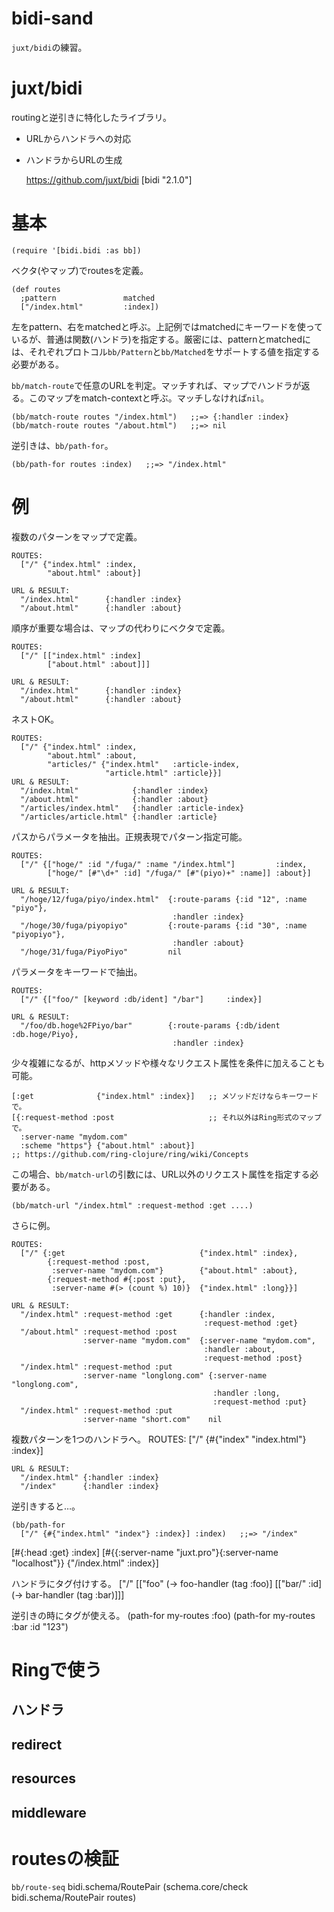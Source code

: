 # bidi-sand

`juxt/bidi`の練習。

# juxt/bidi

routingと逆引きに特化したライブラリ。

- URLからハンドラへの対応
- ハンドラからURLの生成


    https://github.com/juxt/bidi
    [bidi "2.1.0"]


# 基本

    (require '[bidi.bidi :as bb])

ベクタ(やマップ)でroutesを定義。

    (def routes
      ;pattern               matched
      ["/index.html"         :index])

左をpattern、右をmatchedと呼ぶ。上記例ではmatchedにキーワードを使っているが、普通は関数(ハンドラ)を指定する。厳密には、patternとmatchedには、それぞれプロトコル`bb/Pattern`と`bb/Matched`をサポートする値を指定する必要がある。

`bb/match-route`で任意のURLを判定。マッチすれば、マップでハンドラが返る。このマップをmatch-contextと呼ぶ。マッチしなければ`nil`。

    (bb/match-route routes "/index.html")   ;;=> {:handler :index}
    (bb/match-route routes "/about.html")   ;;=> nil

逆引きは、`bb/path-for`。

    (bb/path-for routes :index)   ;;=> "/index.html"


# 例

複数のパターンをマップで定義。

    ROUTES:
      ["/" {"index.html" :index,
            "about.html" :about}]

    URL & RESULT:
      "/index.html"      {:handler :index}
      "/about.html"      {:handler :about}

順序が重要な場合は、マップの代わりにベクタで定義。

    ROUTES:
      ["/" [["index.html" :index]
            ["about.html" :about]]]

    URL & RESULT:
      "/index.html"      {:handler :index}
      "/about.html"      {:handler :about}

ネストOK。

    ROUTES:
      ["/" {"index.html" :index,
            "about.html" :about,
            "articles/" {"index.html"   :article-index,
                         "article.html" :article}}]
    URL & RESULT:
      "/index.html"            {:handler :index}
      "/about.html"            {:handler :about}
      "/articles/index.html"   {:handler :article-index}
      "/articles/article.html" {:handler :article}

パスからパラメータを抽出。正規表現でパターン指定可能。

    ROUTES:
      ["/" {["hoge/" :id "/fuga/" :name "/index.html"]         :index,
            ["hoge/" [#"\d+" :id] "/fuga/" [#"(piyo)+" :name]] :about}]

    URL & RESULT:
      "/hoge/12/fuga/piyo/index.html"  {:route-params {:id "12", :name "piyo"},
                                        :handler :index}
      "/hoge/30/fuga/piyopiyo"         {:route-params {:id "30", :name "piyopiyo"},
                                        :handler :about}
      "/hoge/31/fuga/PiyoPiyo"         nil

パラメータをキーワードで抽出。

    ROUTES:
      ["/" {["foo/" [keyword :db/ident] "/bar"]     :index}]

    URL & RESULT:
      "/foo/db.hoge%2FPiyo/bar"        {:route-params {:db/ident :db.hoge/Piyo},
                                        :handler :index}

少々複雑になるが、httpメソッドや様々なリクエスト属性を条件に加えることも可能。

    [:get              {"index.html" :index}]   ;; メソッドだけならキーワードで。
    [{:request-method :post                     ;; それ以外はRing形式のマップで。
      :server-name "mydom.com"
      :scheme "https"} {"about.html" :about}]
    ;; https://github.com/ring-clojure/ring/wiki/Concepts

この場合、`bb/match-url`の引数には、URL以外のリクエスト属性を指定する必要がある。

    (bb/match-url "/index.html" :request-method :get ....)

さらに例。

    ROUTES:
      ["/" {:get                              {"index.html" :index},
            {:request-method :post,
             :server-name "mydom.com"}        {"about.html" :about},
            {:request-method #{:post :put},
             :server-name #(> (count %) 10)}  {"index.html" :long}}]

    URL & RESULT:
      "/index.html" :request-method :get      {:handler :index,
                                               :request-method :get}
      "/about.html" :request-method :post
                    :server-name "mydom.com"  {:server-name "mydom.com",
                                               :handler :about,
                                               :request-method :post}
      "/index.html" :request-method :put
                    :server-name "longlong.com" {:server-name "longlong.com",
                                                 :handler :long,
                                                 :request-method :put}
      "/index.html" :request-method :put
                    :server-name "short.com"    nil

複数パターンを1つのハンドラへ。
    ROUTES:
      ["/" {#{"index" "index.html"} :index}]

    URL & RESULT:
      "/index.html" {:handler :index}
      "/index"      {:handler :index}

逆引きすると…。

    (bb/path-for
      ["/" {#{"index.html" "index"} :index}] :index)   ;;=> "/index"


[#{:head :get} :index]
[#{{:server-name "juxt.pro"}{:server-name "localhost"}}
 {"/index.html" :index}]

ハンドラにタグ付けする。
["/" [["foo" (-> foo-handler (tag :foo)]
      [["bar/" :id] (-> bar-handler (tag :bar)]]]

逆引きの時にタグが使える。
(path-for my-routes :foo)
(path-for my-routes :bar :id "123")

# Ringで使う
## ハンドラ
## redirect
## resources
## middleware

# routesの検証
`bb/route-seq`
bidi.schema/RoutePair
(schema.core/check bidi.schema/RoutePair routes)
